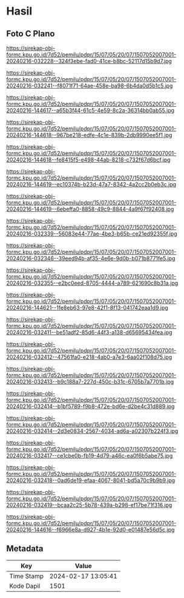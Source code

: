 # Hasil

## Foto C Plano

https://sirekap-obj-formc.kpu.go.id/7d52/pemilu/pdpr/15/07/05/20/07/1507052007001-20240216-032228--324f3ebe-fad0-41ce-b8bc-52117d15b9d7.jpg

https://sirekap-obj-formc.kpu.go.id/7d52/pemilu/pdpr/15/07/05/20/07/1507052007001-20240216-032241--f8071f71-64ae-458e-ba98-6b4da0d5b1c5.jpg

https://sirekap-obj-formc.kpu.go.id/7d52/pemilu/pdpr/15/07/05/20/07/1507052007001-20240216-144617--a65b3f44-61c5-4e59-8c2a-36314bb0ab55.jpg

https://sirekap-obj-formc.kpu.go.id/7d52/pemilu/pdpr/15/07/05/20/07/1507052007001-20240216-144618--967be218-edfe-4c1e-839b-2db9990ee5f1.jpg

https://sirekap-obj-formc.kpu.go.id/7d52/pemilu/pdpr/15/07/05/20/07/1507052007001-20240216-144618--fe8415f5-e498-44ab-8218-c732f67d6bcf.jpg

https://sirekap-obj-formc.kpu.go.id/7d52/pemilu/pdpr/15/07/05/20/07/1507052007001-20240216-144619--ec10374b-b23d-47a7-8342-4a2cc2b0eb3c.jpg

https://sirekap-obj-formc.kpu.go.id/7d52/pemilu/pdpr/15/07/05/20/07/1507052007001-20240216-144619--6ebeffa0-8858-49c9-8844-4a9f67f92408.jpg

https://sirekap-obj-formc.kpu.go.id/7d52/pemilu/pdpr/15/07/05/20/07/1507052007001-20240216-032339--56083e44-77ae-4be3-b65b-ce21ed92355f.jpg

https://sirekap-obj-formc.kpu.go.id/7d52/pemilu/pdpr/15/07/05/20/07/1507052007001-20240216-032346--39eed94b-af35-4e6e-9d0b-b071b8771fe5.jpg

https://sirekap-obj-formc.kpu.go.id/7d52/pemilu/pdpr/15/07/05/20/07/1507052007001-20240216-032355--e2bc0eed-8705-4444-a789-621690c8b31a.jpg

https://sirekap-obj-formc.kpu.go.id/7d52/pemilu/pdpr/15/07/05/20/07/1507052007001-20240216-144621--1fe8eb63-97e8-42f1-8f13-041742eaa1d9.jpg

https://sirekap-obj-formc.kpu.go.id/7d52/pemilu/pdpr/15/07/05/20/07/1507052007001-20240216-032411--be51adf2-85d6-44f3-a138-d65695434fea.jpg

https://sirekap-obj-formc.kpu.go.id/7d52/pemilu/pdpr/15/07/05/20/07/1507052007001-20240216-032412--47561fa0-e218-4ab0-a7e3-6aa02f108d75.jpg

https://sirekap-obj-formc.kpu.go.id/7d52/pemilu/pdpr/15/07/05/20/07/1507052007001-20240216-032413--b9c188a7-227d-450c-b31c-6705b7a7701b.jpg

https://sirekap-obj-formc.kpu.go.id/7d52/pemilu/pdpr/15/07/05/20/07/1507052007001-20240216-032414--b1bf5789-f9b8-472e-bd6e-d2be4c31d889.jpg

https://sirekap-obj-formc.kpu.go.id/7d52/pemilu/pdpr/15/07/05/20/07/1507052007001-20240216-032414--2d3e0834-2567-4034-ad6a-a02307b224f3.jpg

https://sirekap-obj-formc.kpu.go.id/7d52/pemilu/pdpr/15/07/05/20/07/1507052007001-20240216-032417--ce1cbe0b-fb19-4d79-a46c-ea0f6b5abe75.jpg

https://sirekap-obj-formc.kpu.go.id/7d52/pemilu/pdpr/15/07/05/20/07/1507052007001-20240216-032418--0ad6de19-efaa-4067-8041-bd5a70c9b9b9.jpg

https://sirekap-obj-formc.kpu.go.id/7d52/pemilu/pdpr/15/07/05/20/07/1507052007001-20240216-032419--bcaa2c25-5b78-439a-b298-ef17be71f316.jpg

https://sirekap-obj-formc.kpu.go.id/7d52/pemilu/pdpr/15/07/05/20/07/1507052007001-20240216-144616--f6966e8a-d927-4b1e-92d0-e01487e56d5c.jpg


## Metadata

| Key        | Value               |
| ---------- | ------------------- |
| Time Stamp | 2024-02-17 13:05:41 |
| Kode Dapil | 1501                |



